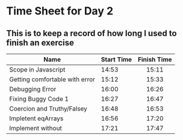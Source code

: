 # Time Sheet for Day 2
## This is to keep a record of how long I used to finish an exercise

| Name | Start Time | Finish Time
|---|:---|:---:|
|Scope in Javascript| 14:53 |15:11|
|Getting comfortable with error| 15:12 | 15:33 |
|Debugging Error| 16:00 | 16:26 |
|Fixing Buggy Code 1 | 16:27 | 16:47|
|Coercion and Truthy/Falsey | 16:48 | 16:53 |
|Impletent eqArrays | 16:56 | 17:20 |
|Implement without | 17:21 | 17:47 | 
